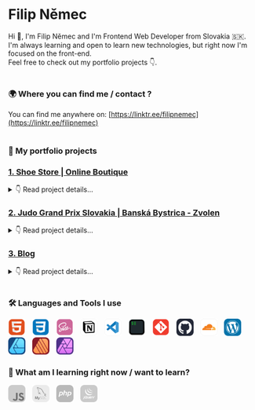 # Filip Němec

Hi 👋, I'm Filip Němec and I'm Frontend Web Developer from Slovakia 🇸🇰. </br>
I'm always learning and open to learn new technologies, but right now I'm focused on the front-end. </br>
Feel free to check out my portfolio projects 👇.

#

### 🌍 Where you can find me / contact ?

You can find me anywhere on: [https://linktr.ee/filipnemec](https://linktr.ee/filipnemec)

#

### 🎨 My portfolio projects

### [1. Shoe Store | Online Boutique](https://shoe-store-42v.pages.dev/)

<details>
<summary>👇 Read project details...</summary>

<br>

- portfolio project that I'm curretly working on 🟢
- homepage design of online shoe boutique
- my first programmed project
- Git repository with full commit history is publicly available on my GitHub profile, or right [here](https://github.com/filip-nemec/shoestore)
- view website live [here](https://shoe-store-42v.pages.dev/)

</details>

### [2. Judo Grand Prix Slovakia | Banská Bystrica - Zvolen](https://judogp.sk/)

<details>
<summary>👇 Read project details...</summary>

<br>

- website is part of my portfolio, but it's REAL and OFFICIAL website of Slovak Judo Competition
- built with WordPress and Elementor Page Builder with free tools and few lines of extra CSS code
- view website live [here](https://judogp.sk/)

</details>

### [3. Blog](https://designspace.sk)

<details>
<summary>👇 Read project details...</summary>

<br>

- my first ever website, built from scratch, full responsive
- built with WordPress and Elementor Page Builder
- I tried to replicate the original website design ([denofgeek.com](https://www.denofgeek.com/)) as best as possible for me without a lot of coding using WordPress with mostly free tools (except for a few)
- view website live [here](https://designspace.sk)

</details>

#

### 🛠️ Languages and Tools I use

<div align="left">
<img max-height="100%" width="35px" style="padding-right:10px;" src="html5-icon.svg" title="HTML"/>
<img max-height="100%" width="35px" style="padding-right:10px;" src="css3-icon.svg" title="CSS"/>
<img max-height="100%" width="35px" style="padding-right:10px;" src="sass-icon.svg" title="Sass"/>
<img max-height="100%" width="35px" style="padding-right:10px;" src="notion-icon.svg" title="Notion"/>
<img max-height="100%" width="35px" style="padding-right:10px;" src="visual-studio-code-icon.svg" title="Visual Studio Code"/>
<img max-height="100%" width="35px" style="padding-right:10px;" src="iterm-icon.svg" title="iTerm"/>
<img max-height="100%" width="35px" style="padding-right:10px;" src="git-icon.svg" title="Git"/>
<img max-height="100%" width="35px" style="padding-right:10px;" src="github-icon.svg" title="GitHub"/>
<img max-height="100%" width="35px" style="padding-right:10px;" src="cloudflare-icon.svg" title="CloudFlare"/>
<img max-height="100%" width="35px" style="padding-right:10px;" src="wordpress-icon.svg" title="WordPress"/>
<img max-height="100%" width="35px" style="padding-right:10px;" src="affinity-designer-icon.svg" title="Affinity Designer"/>
<img max-height="100%" width="35px" style="padding-right:10px;" src="affinity-publisher-icon.svg" title="Affinity Publisher"/>
<img max-height="100%" width="35px" style="padding-right:10px;" src="affinity-photo-icon.svg" title="Affinity Photo"/>
</div>

### 🔬 What am I learning right now / want to learn?

<div align="left">
<img max-height="100%" width="35px" style="padding-right:10px;" src="javascript-bw.svg" title="JavaScript"/>
<img max-height="100%" width="35px" style="padding-right:10px;" src="mysql-bw.svg" title="MySQL"/>
<img max-height="100%" width="35px" style="padding-right:10px;" src="php-bw.svg" title="php"/>
<img max-height="100%" width="35px" style="padding-right:10px;" src="jquery-bw.svg" title="jQuery"/>
</div>
